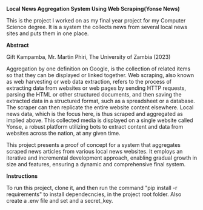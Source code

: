 **Local News Aggregation System Using Web Scraping(Yonse News)**

This is the project I worked on as my final year project for my Computer Science degree. 
It is a system the collects news from several local news sites and puts them in one place.

**Abstract**

Gift Kampamba, Mr. Martin Phiri, The University of Zambia (2023)

Aggregation by one definition on Google, is the collection of related items so that
they can be displayed or linked together. Web scraping, also known as web harvesting
or web data extraction, refers to the process of extracting data from websites or web
pages by sending HTTP requests, parsing the HTML or other structured documents,
and then saving the extracted data in a structured format, such as a spreadsheet or a
database. The scraper can then replicate the entire website content elsewhere.
Local news data, which is the focus here, is thus scraped and aggregated as implied
above. This collected media is displayed on a single website called Yonse, a robust
platform utilizing bots to extract content and data from websites across the nation, at
any given time.

This project presents a proof of concept for a system that aggregates scraped news
articles from various local news websites. It employs an iterative and
incremental development approach, enabling gradual growth in size and features,
ensuring a dynamic and comprehensive final system.

**Instructions**

To run this project, clone it, and then run the command "pip install -r requirements" to install dependecncies,
in the project root folder. Also create a .env file and set and a secret_key.
